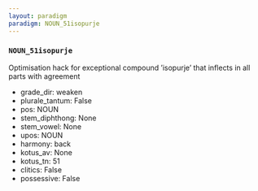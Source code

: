```yaml
---
layout: paradigm
paradigm: NOUN_51isopurje
---
```

### ` NOUN_51isopurje `

Optimisation hack for exceptional compound ’isopurje’ that inflects in all parts with agreement
* grade_dir: weaken
* plurale_tantum: False
* pos: NOUN
* stem_diphthong: None
* stem_vowel: None
* upos: NOUN
* harmony: back
* kotus_av: None
* kotus_tn: 51
* clitics: False
* possessive: False

